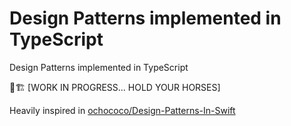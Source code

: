 # Design Patterns implemented in TypeScript
Design Patterns implemented in TypeScript

🚸🏗 [WORK IN PROGRESS... HOLD YOUR HORSES]

Heavily inspired in [ochococo/Design-Patterns-In-Swift](https://github.com/ochococo/Design-Patterns-In-Swift)
